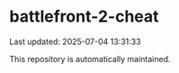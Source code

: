 # battlefront-2-cheat

Last updated: 2025-07-04 13:31:33

This repository is automatically maintained.
